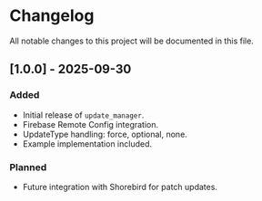 # Changelog

All notable changes to this project will be documented in this file.

## [1.0.0] - 2025-09-30
### Added
- Initial release of `update_manager`.
- Firebase Remote Config integration.
- UpdateType handling: force, optional, none.
- Example implementation included.

### Planned
- Future integration with Shorebird for patch updates.
